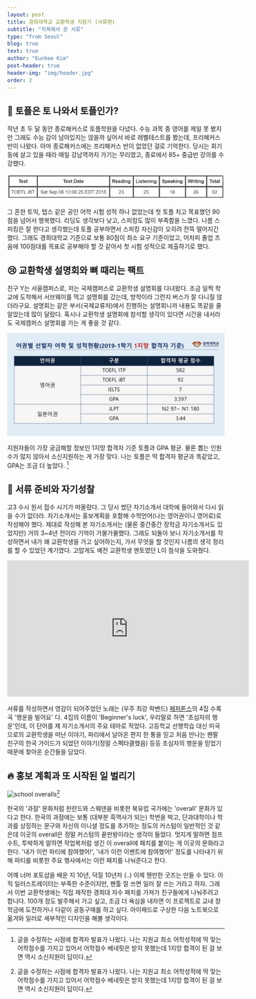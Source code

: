 ```yaml
---
layout: post
title: 경희대학교 교환학생 지원기 (서류편)
subtitle: "지옥에서 온 서류"
type: "from Seoul"
blog: true
text: true
author: "Eunhee Kim"
post-header: true
header-img: "img/header.jpg"
order: 2
---
```

## 🤮 토플은 토 나와서 토플인가?

작년 초 두 달 동안 종로해커스로 토플학원을 다녔다. 수능 과목 중 영어를 제일 못 봤지만 그래도 수능 감이 남아있지는 않을까 싶어서 바로 레벨테스트를 봤는데, 프리해커스 반이 나왔다. 아마 종로해커스에는 프리해커스 반이 없었던 걸로 기억한다. 당시는 회기동에 살고 있을 때라 매일 강남역까지 가기는 무리였고, 종로에서 85+ 중급반 강의를 수강했다.

![토플 성적](img/toefl-score.JPG)

그 흔한 토익, 텝스 같은 공인 어학 시험 성적 하나 없었는데 첫 토플 치고 목표했던 90점을 넘어서 행복했다. 리딩도 생각보다 낮고, 스피킹도 많이 부족함을 느꼈다. 나름 스피킹은 잘 한다고 생각했는데 토플 공부하면서 스피킹 자신감이 오히려 잔뜩 떨어지긴 했다. 그래도 경희대학교 기준으로 보통 80점이 최소 요구 기준이었고, 어차피 졸업 즈음에 100점대를 목표로 공부해야 할 것 같아서 첫 시험 성적으로 제출하기로 했다.



## 😢 교환학생 설명회와 뼈 때리는 팩트

친구 Y는 서울캠퍼스로, 저는 국제캠퍼스로 교환학생 설명회를 다녀왔다. 조금 일찍 학교에 도착해서 서브웨이를 먹고 설명회를 갔는데, 방학이라 그런지 버스가 잘 다니질 않더라구요. 설명회는 같은 부서(국제교류처)에서 진행하는 설명회니까 내용도 똑같을 줄 알았는데 많이 달랐다. 혹시나 교환학생 설명회에 참석할 생각이 있다면 시간을 내서라도 국제캠퍼스 설명회를 가는 게 좋을 것 같다.

![교환학생 성적](img/khu-exchange-score.jpg)

지원자들이 가장 궁금해할 정보인 1지망 합격자 기준 토플과 GPA 평균. 물론 뽑는 인원수가 많지 않아서 소신지원하는 게 가장 맞다. 나는 토플은 딱 합격자 평균과 똑같았고, GPA는 조금 더 높았다. [^1]

[^1]: 글을 수정하는 시점에 합격자 발표가 나왔다. 나는 지원교 최소 어학성적에 딱 맞는 어학점수를 가지고 있어서 어학점수 베네핏은 받지 못했는데 1지망 합격이 된 걸 보면 역시 소신지원이 답이다.



## 🤔 서류 준비와 자기성찰

고3 수시 원서 접수 시기가 떠올랐다. 그 당시 썼던 자기소개서 대학에 들어와서 다시 읽을 수가 없더라. 자기소개서는 홍보계획을 포함해 수학언어(나는 영어권이니 영어로)로 작성해야 했다. 제대로 작성해 본 자기소개서는 (물론 중간중간 장학금 자기소개서도 있었지만) 거의 3~4년 전이라 기억이 가물가물했다. 그래도 되돌아 보니 자기소개서를 작성하면서 내가 왜 교환학생을 가고 싶어하는지, 가서 무엇을 할 것인지 나름의 생각 정리를 할 수 있었던 계기였다. 고맙게도 예전 교환학생 멘토였던 L이 첨삭을 도와줬다.

<iframe width="560" height="315" src="https://www.youtube.com/embed/3Y3zebxuvrI" frameborder="0" allow="accelerometer; autoplay; encrypted-media; gyroscope; picture-in-picture" allowfullscreen></iframe>

서류를 작성하면서 영감이 되어주었던 노래는 (우주 최강 락밴드) [페퍼톤스](http://www.peppertones.net/)의 4집 수록곡 '행운을 빌어요' 다. 4집의 이름이 'Beginner's luck', 우리말로 하면 '초심자의 행운'인데, 이 단어를 제 자기소개서의 주요 테마로 적었다. 고등학교 선행학습 대신 미국으로의 교환학생을 떠난 이야기, 파리에서 날아온 편지 한 통을 믿고 처음 만나는 펜팔 친구의 한국 가이드가 되었던 이야기(정말 스펙타클했음) 등등 초심자의 행운을 믿었기 때문에 찾아온 순간들을 담았다.



## 🔥 홍보 계획과 또 시작된 일 벌리기

![school overalls](./assets/img/finland-overall.jpg)[^1]

[^1]: http://blogs.lut.fi/studying-at-lut/badges-and-overalls/

한국의 '과잠' 문화처럼 핀란드와 스웨덴을 비롯한 북유럽 국가에는 'overall' 문화가 있다고 한다. 한국의 과잠에는 보통 (대부분 흑역사가 되는) 학번을 박고, 단과대학이나 학과를 상징하는 문구와 자신의 이니셜 정도를 추가하는 정도의 커스텀이 일반적인 것 같은데 이곳의 overall은 정말 커스텀의 끝판왕이라는 생각이 들었다. 멋지게 말하면 점프수트, 투박하게 말하면 작업복처럼 생긴 이 overall에 패치를 붙이는 게 이곳의 문화라고 한다. '내가 이런 파티에 참여했어!', '내가 이런 이벤트에 참여했어!' 정도를 나타내기 위해 파티를 비롯한 주요 행사에서는 이런 패치를 나눠준다고 한다.

어깨 너머 포토샵을 배운 지 10년, 덕질 10년차 (..) 이제 웬만한 굿즈는 만들 수 있다. 아직 일러스트레이터는 부족한 수준이지만, 펜툴 잘 쓰면 일러 잘 쓰는 거라고 하자. 그래서 이번 교환학생에는 직접 제작한 경희대 자수 패치를 가져가 친구들에게 나눠주려고 합니다. 100개 정도 발주해서 가고 싶고, 조금 더 욕심을 내자면 이 프로젝트로 교내 장학금에 도전하거나 다같이 공동구매를 하고 싶다. 아이패드로 구상한 다음 노트북으로 옮겨와 일러로 세부적인 디자인을 해볼 생각이다. 
